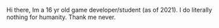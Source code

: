 Hi there, Im a 16 yr old game developer/student (as of 2021).
I do literally nothing for humanity. Thank me never.

